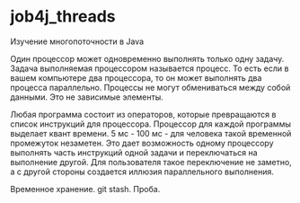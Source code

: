 # job4j_threads
Изучение многопоточности в Java

Один процессор может одновременно выполнять только одну задачу. Задача выполняемая процессором называется процесс. 
То есть если в вашем компьютере два процессора, то он может выполнять два процесса параллельно. 
Процессы не могут обмениваться между собой данными. Это не зависимые элементы.

Любая программа состоит из операторов, которые превращаются в список инструкций для процессора. 
Процессор для каждой программы выделает квант времени. 5 мс - 100 мс - для человека такой временной промежуток незаметен. 
Это дает возможность одному процессору выполнять часть инструкций одной задачи и переключаться на выполнение другой. 
Для пользователя такое переключение не заметно, а с другой стороны создается иллюзия параллельного выполнения.

Временное хранение. git stash. Проба.